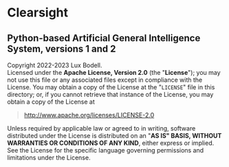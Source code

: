 # Clearsight
## Python-based Artificial General Intelligence System, versions 1 and 2

Copyright 2022-2023 Lux Bodell.  
Licensed under the **Apache License, Version 2.0** (the "**License**"); you may not use this file or any associated files except in compliance with the License. You may obtain a copy of the License at the "`LICENSE`" file in this directory; or, if you cannot retrieve that instance of the License, you may obtain a copy of the License at

> http://www.apache.org/licenses/LICENSE-2.0

Unless required by applicable law or agreed to in writing, software distributed under the License is distributed on an "**AS IS" BASIS, WITHOUT WARRANTIES OR CONDITIONS OF ANY KIND**, either express or implied. See the License for the specific language governing permissions and limitations under the License.